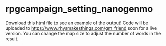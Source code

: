 # rpgcampaign_setting_nanogenmo

Download this html file to see an example of the output! Code will be uploaded to https://www.rhysmakesthings.com/gm_friend soon for a live version. You can change the map size to adjust the number of words in the result.
